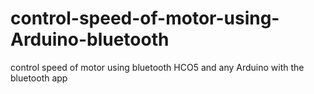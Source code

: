 # control-speed-of-motor-using-Arduino-bluetooth
control speed of motor using bluetooth HCO5 and any Arduino with the bluetooth app
